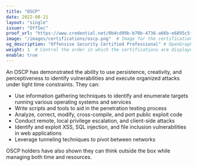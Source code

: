 ```yaml
---
title: "OSCP"
date: 2022-08-21
layout: "single"
issuer: "OffSec"
proof_url: "https://www.credential.net/0b4cd99b-b70b-4736-a66b-e6895c5f6f44"
image: "/images/certifications/oscp.png"  # Image for the certification
og_description: "Offensive Security Certified Professional" # OpenGraph description for this page
weight: 1  # Control the order in which the certifications are displayed
enable: true
---
```

An OSCP has demonstrated the ability to use persistence, creativity, and perceptiveness to identify vulnerabilities and execute organized attacks under tight time constraints. They can:

* Use information gathering techniques to identify and enumerate targets running various operating systems and services
* Write scripts and tools to aid in the penetration testing process
* Analyze, correct, modify, cross-compile, and port public exploit code
* Conduct remote, local privilege escalation, and client-side attacks
* Identify and exploit XSS, SQL injection, and file inclusion vulnerabilities in web applications
* Leverage tunneling techniques to pivot between networks

OSCP holders have also shown they can think outside the box while managing both time and resources.